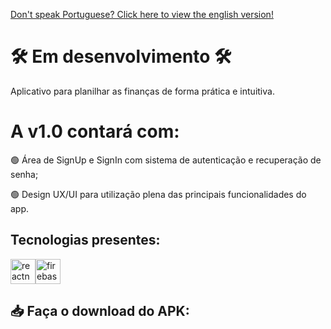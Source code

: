 <a href="https://github.com/laysaalves/banknotes-app/blob/main/README.md">Don't speak Portuguese? Click here to view the english version!</a>
<h1>🛠️ Em desenvolvimento 🛠️</h1>
<p>Aplicativo para planilhar as finanças de forma prática e intuitiva.</p>
<h1 align="left">A v1.0 contará com:</h1>
<p align="left">🟢 Área de SignUp e SignIn com sistema de autenticação e recuperação de senha;</p>
<p align="left">🟢 Design UX/UI para utilização plena das principais funcionalidades do app.</p>
<h2 align="left">Tecnologias presentes:</h2>
<p align="left"><a href="https://reactnative.dev/" target="_blank" rel="noreferrer"> <img src="https://reactnative.dev/img/header_logo.svg" alt="reactnative" width="40" height="40"/></a><a href="https://firebase.google.com/" target="_blank" rel="noreferrer"><img src="https://www.vectorlogo.zone/logos/firebase/firebase-icon.svg" alt="firebase" width="40" height="40"/></a></p>
<h2 align="left">📥 Faça o download do APK:</h2>
